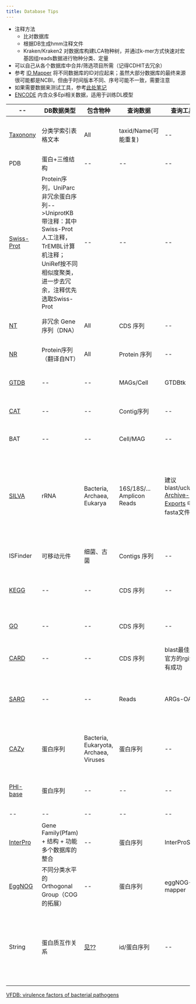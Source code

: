 ```yaml
---
title: Database Tips
---
```




* 注释方法
    - 比对数据库
    - 根据DB生成hmm注释文件
    - Kraken/Kraken2 对数据库构建LCA物种树，并通过k-mer方式快速对宏基因组reads数据进行物种分类、定量
* 可以自己从各个数据库中合并/筛选项目所需（记得CDHIT去冗余）
* 参考 [ID Mapper](ID_Mapper.md) 将不同数据库的ID对应起来；虽然大部分数据库的最终来源很可能都是NCBI，但由于时间版本不同、序号可能不一致，需要注意
* 如果需要数据来测试工具，参考[此处笔记](SRA.md)
* [ENCODE](https://www.encodeproject.org/) 内含众多Epi相关数据，适用于训练DL模型


| -- | DB数据类型 | 包含物种 | 查询数据 | 查询工具 | 其它说明 |
| -- | -- | -- | -- | -- | -- |
| [Taxonony](Taxonony.md) | 分类学索引表格文本 | All | taxid/Name(可能重复) | -- | e.g.界门纲目科属种的对应关系 |
| PDB | 蛋白+三维结构 | -- | -- | -- | -- |
| [Swiss-Prot](https://www.uniprot.org/help/downloads) | Protein序列，UniParc非冗余蛋白序列-->UniprotKB带注释：其中Swiss-Prot人工注释，TrEMBL计算机注释；UniRef按不同相似度聚类，进一步去冗余，注释优先选取Swiss-Prot  | -- | -- | -- | Gene水平的物种注释 |
| [NT](NT_NR.md) | 非冗余 Gene序列（DNA） | All | CDS 序列 | -- | Gene水平的物种注释 |
| [NR](NT_NR.md) | Protein序列（翻译自NT） | All | Protein 序列 | -- | Gene水平的物种注释 |
| [GTDB](GTDB.md) | -- | -- | MAGs/Cell | GTDBtk | 细胞水平的物种注释 |
| [CAT](https://github.com/dutilh/CAT) | -- | -- | Contig序列 | -- | Contig水平的物种注释 |
| BAT | -- | -- | Cell/MAG | -- | Cell/MAG的物种注释 |
| [SILVA](https://www.arb-silva.de/download/arb-files/) | rRNA | Bacteria, Archaea, Eukarya | 16S/18S/... Amplicon Reads | 建议blast/uclust [Archive-Exports](https://www.arb-silva.de/no_cache/download/archive/release_138/release_138_1/Exports/) 中的fasta文件 | 多用于rRNA Amplicon物种注释（但新版本错误很多），或去除数据中的rRNA序列 |
|  |  |  |  |  |  |
| ISFinder | 可移动元件 | 细菌、古菌 | Contigs 序列 | -- | 可移动元件不全在CDS内部 |
|  |  |  |  |  |  |
| [KEGG](KEGG.md) | -- | -- | CDS 序列 | -- | Gene所属的Pathway注释 |
| [GO](GO.md) | -- | -- | CDS 序列 | -- | Gene的生物功能注释(Gene Ontology) |
| [CARD](ARG.md#card) | -- | -- | CDS 序列 | blast最佳，官方的rgi没有成功 | ARGs基因注释 |
| [SARG](ARG.md#sarg) | -- | -- | Reads | ARGs-OAP | 提供ARGs自定义单位的定量；也可以用于 blast CDS |
| [CAZy](CAZy.md) | 蛋白序列 | Bacteria, Eukaryota, Archaea, Viruses | 蛋白序列 | -- | 将碳水化合物活性酶归入不同蛋白质家族 |
| [PHI-base](PHI.md) | 蛋白序列 | -- | -- | -- | 基因对病原菌致病能力的影响 |
| -- | -- | -- | -- | -- | -- |
|  |  |  |  |  |  |
| [InterPro](Homologous.md) | Gene Family(Pfam) + 结构 + 功能 多个数据库的整合 | -- | 蛋白序列 | InterProScan | 包括了Pfam |
| [EggNOG](Homologous.md) | 不同分类水平的 Orthogonal Group（COG的拓展） | -- | 蛋白序列 | eggNOG-mapper | 更新慢 |
| String | 蛋白质互作关系 | [见??](https://stringdb-downloads.org/download/species.v12.0.txt) | id/蛋白序列 | -- | 提供 ```aa1 aa2 SCORE``` 列表 + 相关aa序列，见 [String](https://cn.string-db.org/) 网站 download 页面说明 |



[VFDB: virulence factors of bacterial pathogens](http://www.mgc.ac.cn/VFs/main.htm)



